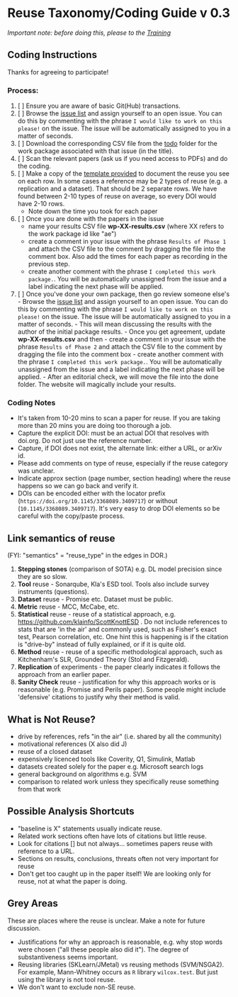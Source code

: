 # Reuse Taxonomy/Coding Guide v 0.3

_Important note: before doing this, please to the [Training](training.md)_

## Coding Instructions  
Thanks for agreeing to participate!
### Process:
  1. [ ] Ensure you are aware of basic Git(Hub) transactions.
  2. [ ] Browse the [issue list](https://github.com/bhermann/DoR/issues?q=is%3Aopen+is%3Aissue+label%3A%221.+data+collection%22+no%3Aassignee) and assign yourself to an open issue. You can do this by commenting with the phrase `I would like to work on this please!` on the issue. The issue will be automatically assigned to you in a matter of seconds.
  3. [ ] Download the corresponding CSV file from the [todo](https://github.com/bhermann/DoR/tree/main/workflow/todo) folder for the work package associated with that issue (in the title).
  4. [ ] Scan the relevant papers (ask us if you need access to PDFs) and do the coding.
  5. [ ] Make a copy of the [template provided](results-sample.csv) to document the reuse you see on each row. In some cases a reference may be 2 types of reuse (e.g. a replication and a dataset). That should be 2 separate rows. We have found between 2-10 types of reuse on average, so every DOI would have 2-10 rows.
        - Note down the time you took for each paper
  6. [ ] Once you are done with the papers in the issue
      - name your results CSV file **wp-XX-results.csv** (where XX refers to the work package id like "ae")
      - create a comment in your issue with the phrase `Results of Phase 1` and attach the CSV file to the comment by dragging the file into the comment box. Also add the times for each paper as recording in the previous step.
      - create another comment with the phrase `I completed this work package.`. You will be automatically unassigned from the issue and a label indicating the next phase will be applied.
  7. [ ] Once you've done your own package, then go review someone else's
         - Browse the [issue list](https://github.com/bhermann/DoR/issues?q=is%3Aopen+is%3Aissue+label%3A%222.+check+work+package%22+no%3Aassignee) and assign yourself to an open issue. You can do this by commenting with the phrase `I would like to work on this please!` on the issue. The issue will be automatically assigned to you in a matter of seconds.
         - This will mean discussing the results with the author of the initial package results.
         - Once you get agreement, update  **wp-XX-results.csv** and then
            - create a comment in your issue with the phrase `Results of Phase 2` and attach the CSV file to the comment by dragging the file into the comment box
            - create another comment with the phrase `I completed this work package.`. You will be automatically unassigned from the issue and a label indicating the next phase will be applied.
            - After an editorial check, we will move the file into the done folder. The website will magically include your results.

### Coding Notes
- It's taken from 10-20 mins to scan a paper for reuse. If you are taking more than 20 mins you are doing too thorough a job.
- Capture the explicit DOI: must be an actual DOI that resolves with doi.org. Do not just use the reference number.
- Capture, if DOI does not exist, the alternate link: either a URL, or arXiv id.
- Please add comments on type of reuse, especially if the reuse category was unclear.
- Indicate approx section (page number, section heading) where the reuse happens so we can go back and verify it.
- DOIs can be encoded either with the locator prefix (`https://doi.org/10.1145/3368089.3409717`) or without (`10.1145/3368089.3409717`). It's very easy to drop DOI elements so be careful with the copy/paste process.

## Link semantics of reuse 

(FYI: "semantics" = "reuse_type" in the edges in DOR.)

1. **Stepping stones** (comparison of SOTA) e.g. DL model precision since they are so slow.
2. **Tool** reuse - Sonarqube, Kla's ESD tool. Tools also include survey instruments (questions).
3. **Dataset** reuse - Promise etc. Dataset must be public.
4. **Metric** reuse - MCC, McCabe, etc.
5. **Statistical** reuse - reuse of a statistical approach, e.g. https://github.com/klainfo/ScottKnottESD . Do not include references to stats that are 'in the air' and commonly used, such as Fisher's exact test, Pearson correlation, etc. One hint this is happening is if the citation is "drive-by" instead of fully explained, or if it is quite old.
6. **Method** reuse - reuse of a specific methodological approach, such as Kitchenham's SLR, Grounded Theory (Stol and Fitzgerald).
7. **Replication** of experiments - the paper clearly indicates it follows the approach from an earlier paper.
8. **Sanity Check** reuse - justification for why this approach works or is reasonable (e.g. Promise and Perils paper). Some people might include 'defensive' citations to justify why their method is valid.

## What is Not Reuse?

- drive by references, refs "in the air" (i.e. shared by all the community)
- motivational references (X also did J)
- reuse of a closed dataset
- expensively licenced tools like Coverity, Q1, Simulink, Matlab
- datasets created solely for the paper e.g. Microsoft search logs
- general background on algorithms e.g. SVM
- comparison to related work unless they specifically reuse something from that work

## Possible Analysis Shortcuts

- "baseline is X" statements usually indicate reuse.
- Related work sections often have lots of citations but little reuse.
- Look for citations [] but not always... sometimes papers reuse with reference to a URL.
- Sections on results, conclusions, threats often not very important for reuse
- Don't get too caught up in the paper itself! We are looking only for reuse, not at what the paper is doing.

## Grey Areas

These are places where the reuse is unclear. Make a note for future discussion.

- Justifications for why an approach is reasonable, e.g. why stop words were chosen ("all these people also did it"). The degree of substantiveness seems important.
- Reusing libraries (SKLearn/JMetal) vs reusing methods (SVM/NSGA2). For example, Mann-Whitney occurs as `R` library `wilcox.test`. But just using the library is not tool reuse.
- We don't want to exclude non-SE reuse.
